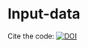 # Input-data

Cite the code: [![DOI](https://zenodo.org/badge/366753704.svg)](https://zenodo.org/badge/latestdoi/366753704)
